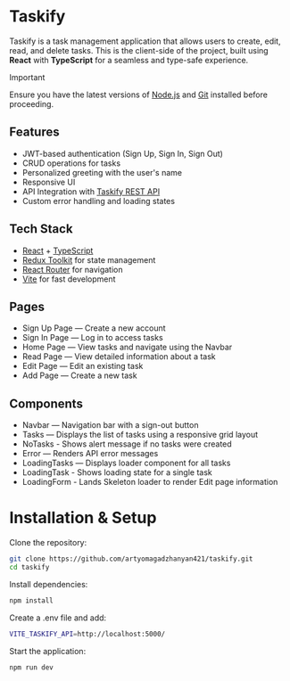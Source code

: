 # Taskify  

Taskify is a task management application that allows users to create, edit, read, and delete tasks. This is the client-side of the project, built using **React** with **TypeScript** for a seamless and type-safe experience.  

> [!IMPORTANT]  
> Ensure you have the latest versions of [Node.js](https://nodejs.org/) and [Git](https://git-scm.com/) installed before proceeding.

## Features  
- JWT-based authentication (Sign Up, Sign In, Sign Out)  
- CRUD operations for tasks  
- Personalized greeting with the user's name  
- Responsive UI 
- API Integration with [Taskify REST API](https://github.com/artyomagadzhanyan421/rest-api-taskify)  
- Custom error handling and loading states  

## Tech Stack  
- [React](https://github.com/facebook/react.git) + [TypeScript](https://github.com/microsoft/TypeScript.git)
- [Redux Toolkit](https://github.com/reduxjs/redux.git) for state management  
- [React Router](https://github.com/remix-run/react-router.git) for navigation  
- [Vite](https://github.com/vitejs/vite.git) for fast development  

## Pages  
- Sign Up Page — Create a new account  
- Sign In Page — Log in to access tasks  
- Home Page — View tasks and navigate using the Navbar  
- Read Page — View detailed information about a task  
- Edit Page — Edit an existing task  
- Add Page — Create a new task  

## Components
- Navbar — Navigation bar with a sign-out button  
- Tasks — Displays the list of tasks using a responsive grid layout  
- NoTasks - Shows alert message if no tasks were created
- Error — Renders API error messages  
- LoadingTasks — Displays loader component for all tasks  
- LoadingTask - Shows loading state for a single task
- LoadingForm - Lands Skeleton loader to render Edit page information

# Installation & Setup

Clone the repository:

```sh
git clone https://github.com/artyomagadzhanyan421/taskify.git
cd taskify
```

Install dependencies:

```sh
npm install
```

Create a .env file and add:

```bash
VITE_TASKIFY_API=http://localhost:5000/
```

Start the application:

```sh
npm run dev
```